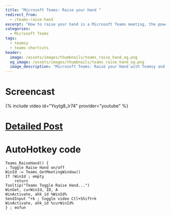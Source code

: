 ```yaml
---
title: "Microsoft Teams: Raise your Hand "
redirect_from:
  - /teams-raise-hand
excerpt: "How to raise your hand in a Microsoft Teams meeting, the powertool way, using Teamsy and Teams Shortcuts PowerTools."
categories:
  - Microsoft Teams
tags:
  - teamsy
  - teams-shortcuts
header:
  image: /assets/images/thumbnails/teams_raise_hand_og.png
  og_image: /assets/images/thumbnails/teams_raise_hand_og.png
  image_description: "Microsoft Teams: Raise your Hand with Teamsy and Teams Shortcuts PowerTools"
---
```


# Screencast

{% include video id="Ysytg8_lr74" provider="youtube" %}

# [Detailed Post](https://tdalon.blogspot.com/2021/02/teams-raise-hand.html)

# AutoHotkey code

```AutoHotkey
Teams_RaiseHand() {
; Toggle Raise Hand on/off
WinId := Teams_GetMeetingWindow()
If !WinId ; empty
    return
Tooltip("Teams Toggle Raise Hand...")
WinGet, curWinId, ID, A
WinActivate, ahk_id %WinId%
SendInput ^+k ; toggle video Ctl+Shift+k
WinActivate, ahk_id %curWinId%
} ; eofun
```
